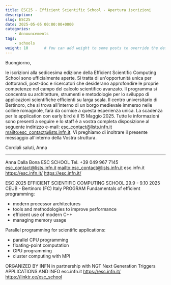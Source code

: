 ```yaml
---
title: ESC25 - Efficient Scientific School - Apertura iscrizioni 
description: 
slug: ESC25
date: 2025-05-05 00:00:00+0000
categories:
    - Announcements
tags:
    - schools
weight: 10       # You can add weight to some posts to override the default sorting (date descending)
---
```


Buongiorno,

le iscrizioni alla sedicesima edizione della Efficient Scientific Computing School sono ufficialmente aperte.
Si tratta di un'opportunità unica per dottorandi, post-doc e ricercatori che desiderano approfondire le proprie competenze nel campo del calcolo scientifico avanzato.
Il programma si concentra su architetture, strumenti e metodologie per lo sviluppo di applicazioni scientifiche efficienti su larga scala.
Il centro universitario di Bertinoro, che si trova all'interno di un borgo medievale immerso nelle colline romagnole, farà da cornice a questa esperienza unica.
La scadenza per le application con early bird è il 15 Maggio 2025.
Tutte le informazioni sono presenti a seguire e lo staff è a vostra completa disposizione al seguente indirizzo e-mail: esc_contact@lists.infn.it <mailto:esc_contact@lists.infn.it>.
Vi preghiamo di inoltrare il presente messaggio all'interno della Vostra struttura.

Cordiali saluti,
Anna

---
Anna Dalla Bona
ESC SCHOOL
Tel. +39 049 967 7145
esc_contact@lists.infn.it <mailto:esc_contact@lists.infn.it>
esc.infn.it <https://esc.infn.it/>
 <https://esc.infn.it/>


ESC 2025
EFFICIENT SCIENTIFIC COMPUTING SCHOOL
29.9 - 9.10 2025
CEUB - Bertinoro (FC) Italy
PROGRAM
Fundamentals of efficient programming:
- modern processor architectures
- tools and methodologies to improve performance
- efficient use of modern C++
- managing memory usage

Parallel programming for scientific applications:
- parallel CPU programming
- floating-point computation
- GPU programming
- cluster computing with MPI

ORGANIZED BY
INFN
in partnership with
NGT Next Generation Triggers
APPLICATIONS AND INFO
esc.infn.it <https://esc.infn.it/>
 <https://linktr.ee/esc_school> 	


